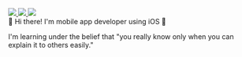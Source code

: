 <a href="https://devmin97.tistory.com/">
  <img src="https://img.shields.io/badge/Blog-CE3DF3?style=flat-square&logo=tistory"/>
</a>

<a href="mailto:cow970814@kakao.com">
  <img src="https://img.shields.io/badge/Mail-EA4335?style=flat-square&logo=gmail&logoColor=white"/>
</a>

<a href="https://www.gyoungmin.blog/">
  <img src="https://img.shields.io/badge/Portpolio-FFFFFF?style=flat-square"/>
</a>

<br/>
👋 Hi there! I'm mobile app developer using iOS 👋

I'm learning under the belief that "you really know only when you can explain it to others easily."

